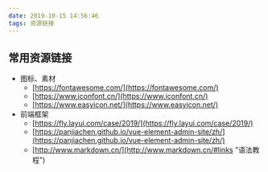 ```yaml
---
date: 2019-10-15 14:56:46
tags: 资源链接
---
```


## 常用资源链接
- 图标、素材
    + [https://fontawesome.com/](https://fontawesome.com/)
    + [https://www.iconfont.cn/](https://www.iconfont.cn/)
    + [https://www.easyicon.net/](https://www.easyicon.net/)
- 前端框架
    + [https://fly.layui.com/case/2019/](https://fly.layui.com/case/2019/)
    + [https://panjiachen.github.io/vue-element-admin-site/zh/](https://panjiachen.github.io/vue-element-admin-site/zh/)
    + [http://www.markdown.cn/](http://www.markdown.cn/#links "语法教程")